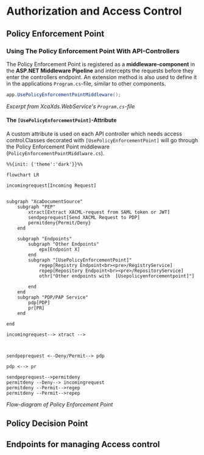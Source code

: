 # Authorization and Access Control

## Policy Enforcement Point
### Using The Policy Enforcement Point With API-Controllers
The Policy Enforcement Point is registered as a **middleware-component** in the **ASP.NET Middleware Pipeline** and intercepts the requests before they enter the controllers endpoint.
An extension method is also used to define it in the applications `Program.cs`-file, similar to other components.
```c#
app.UsePolicyEnforcementPointMiddleware();
```
*Excerpt from XcaXds.WebService's `Program.cs`-file*  

#### The `[UsePolicyEnforcementPoint]`-Attribute

A custom attribute is used on each API controller which needs access control.Classes decorated with `[UsePolicyEnforcementPoint]` will go through the Policy Enforcement Point middleware (`PolicyEnforcementPointMiddlware.cs`).


```mermaid
%%{init: {'theme':'dark'}}%%

flowchart LR

incomingrequest[Incoming Request]


subgraph "XcaDocumentSource"
    subgraph "PEP"
        xtract[Extract XACML-request from SAML token or JWT]
        sendpeprequest[Send XACML Request to PDP]
        permitdeny{Permit/Deny}
    end
    
    subgraph "Endpoints"
        subgraph "Other Endpoints"
            epx[Endpoint X]
        end
        subgraph "[UsePolicyEnforcementPoint]"
            regep[Registry Endpoint<br><pre>/RegistryService]
            repep[Repository Endpoint<br><pre>/RepositoryService]
            othr["Other endpoints with  [Usepolicyenforcementpoint]"]

        end
    end
    subgraph "PDP/PAP Service"
        pdp[PDP] 
        pr[PR]
    end

end

incomingrequest--> xtract -->



sendpeprequest <--Deny/Permit--> pdp

pdp <--> pr

sendpeprequest-->permitdeny
permitdeny --Deny--> incomingrequest
permitdeny --Permit-->regep
permitdeny --Permit-->repep

```
*Flow-diagram of Policy Enforcement Point*

## Policy Decision Point

## Endpoints for managing Access control